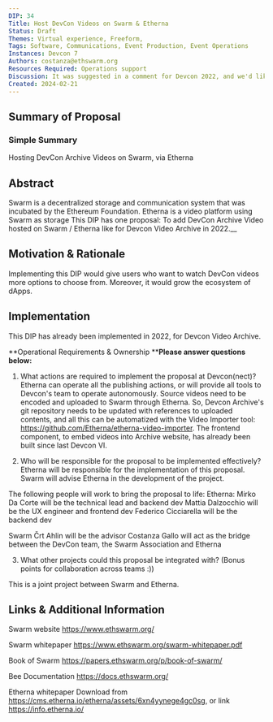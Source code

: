 ```yaml
---
DIP: 34
Title: Host DevCon Videos on Swarm & Etherna
Status: Draft
Themes: Virtual experience, Freeform, 
Tags: Software, Communications, Event Production, Event Operations
Instances: Devcon 7 
Authors: costanza@ethswarm.org
Resources Required: Operations support
Discussion: It was suggested in a comment for Devcon 2022, and we'd like to repropose it https://forum.devcon.org/t/hosting-the-agenda-and-the-documents-on-swarm/342/3?u=costgallo
Created: 2024-02-21
---
```


## Summary of Proposal

### Simple Summary
Hosting DevCon Archive Videos on Swarm, via Etherna

## Abstract

Swarm is a decentralized storage and communication system that was incubated by the Ethereum Foundation.
Etherna is a video platform using Swarm as storage
This DIP has one proposal:
To add DevCon Archive Video hosted on Swarm / Etherna like for Devcon Video Archive in 2022.__

## Motivation & Rationale

Implementing this DIP would give users who want to watch DevCon videos more options to choose from. Moreover, it would grow the ecosystem of dApps.



## Implementation
This DIP has already been implemented in 2022, for Devcon Video Archive. 




**Operational Requirements & Ownership
**__Please answer questions below:__
1. What actions are required to implement the proposal at Devcon(nect)? 
Etherna can operate all the publishing actions, or will provide all tools to Devcon's team to operate autonomously.
Source videos need to be encoded and uploaded to Swarm through Etherna. So, Devcon Archive's git repository needs to be updated with references to uploaded contents, and all this can be automatized with the Video Importer tool: https://github.com/Etherna/etherna-video-importer.
The frontend component, to embed videos into Archive website, has already been built since last Devcon VI.

2. Who will be responsible for the proposal to be implemented effectively? 
Etherna will be responsible for the implementation of this proposal. 
Swarm will advise Etherna in the development of the project. 

The following people will work to bring the proposal to life:
Etherna:
Mirko Da Corte will be the technical lead and backend dev
Mattia Dalzocchio will be the UX engineer and frontend dev
Federico Cicciarella will be the backend dev

Swarm
Črt Ahlin will be the advisor
Costanza Gallo will act as the bridge between the DevCon team, the Swarm Association and Etherna



3. What other projects could this proposal be integrated with? (Bonus points for collaboration across teams :))

This is a joint project between Swarm and Etherna. 


## Links & Additional Information
Swarm website https://www.ethswarm.org/ 

Swarm whitepaper https://www.ethswarm.org/swarm-whitepaper.pdf

Book of Swarm https://papers.ethswarm.org/p/book-of-swarm/

Bee Documentation https://docs.ethswarm.org/

Etherna whitepaper 
Download from https://cms.etherna.io/etherna/assets/6xn4yynege4gc0sg, or link https://info.etherna.io/ 
